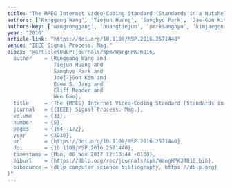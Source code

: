 ```yaml
---
title: "The MPEG Internet Video-Coding Standard [Standards in a Nutshell]"
authors: ['Ronggang Wang', 'Tiejun Huang', 'Sanghyo Park', 'Jae-Gon Kim', 'Euee S. Jang', 'Cliff Reader', 'Wen Gao 0001']
authors-key: ['wangronggang', 'huangtiejun', 'parksanghyo', 'kimjaegon', 's.euee', 'readercliff', 'gaowen']
year: "2016"
article-link: "https://doi.org/10.1109/MSP.2016.2571440"
venue: "IEEE Signal Process. Mag."
bibex: "@article{DBLP:journals/spm/WangHPKJR016,
  author    = {Ronggang Wang and
               Tiejun Huang and
               Sanghyo Park and
               Jae{-}Gon Kim and
               Euee S. Jang and
               Cliff Reader and
               Wen Gao},
  title     = {The {MPEG} Internet Video-Coding Standard [Standards in a Nutshell]},
  journal   = {{IEEE} Signal Process. Mag.},
  volume    = {33},
  number    = {5},
  pages     = {164--172},
  year      = {2016},
  url       = {https://doi.org/10.1109/MSP.2016.2571440},
  doi       = {10.1109/MSP.2016.2571440},
  timestamp = {Mon, 06 Nov 2017 12:13:44 +0100},
  biburl    = {https://dblp.org/rec/journals/spm/WangHPKJR016.bib},
  bibsource = {dblp computer science bibliography, https://dblp.org}
}"
---
```

